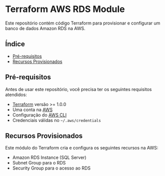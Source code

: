 # Terraform AWS RDS Module

Este repositório contém código Terraform para provisionar e configurar um banco de dados Amazon RDS na AWS.

## Índice

- [Pré-requisitos](#pré-requisitos)
- [Recursos Provisionados](#recursos-provisionados)

## Pré-requisitos

Antes de usar este repositório, você precisa ter os seguintes requisitos atendidos:

- [Terraform](https://www.terraform.io/downloads.html) versão >= 1.0.0
- Uma conta na [AWS](https://aws.amazon.com/)
- Configuração do [AWS CLI](https://docs.aws.amazon.com/cli/latest/userguide/cli-configure-quickstart.html)
- Credenciais válidas no `~/.aws/credentials`

## Recursos Provisionados

Este módulo do Terraform cria e configura os seguintes recursos na AWS:

- Amazon RDS Instance (SQL Server)
- Subnet Group para o RDS
- Security Group para o acesso ao RDS
